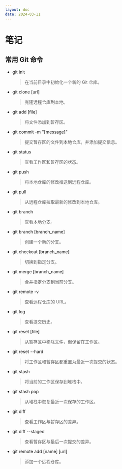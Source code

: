 ```yaml
---
layout: doc
date: 2024-03-11
---
```


# 笔记

## 常用 Git 命令

- git init
  > 在当前目录中初始化一个新的 Git 仓库。
- git clone [url]
  > 克隆远程仓库到本地。
- git add [file]
  > 将文件添加到暂存区。
- git commit -m "[message]"
  > 提交暂存区的文件到本地仓库，并添加提交信息。
- git status
  > 查看工作区和暂存区的状态。
- git push
  > 将本地仓库的修改推送到远程仓库。
- git pull
  > 从远程仓库拉取最新的修改到本地仓库。
- git branch
  > 查看本地分支。
- git branch [branch_name]
  > 创建一个新的分支。
- git checkout [branch_name]
  > 切换到指定分支。
- git merge [branch_name]
  > 合并指定分支到当前分支。
- git remote -v
  > 查看远程仓库的 URL。
- git log
  > 查看提交历史。
- git reset [file]
  > 从暂存区中移除文件，但保留在工作区。
- git reset --hard
  > 将工作区和暂存区都重置为最近一次提交的状态。
- git stash
  > 将当前的工作区保存到堆栈中。
- git stash pop
  > 从堆栈中恢复最近一次保存的工作区。
- git diff
  > 查看工作区与暂存区的差异。
- git diff --staged
  > 查看暂存区与最后一次提交的差异。
- git remote add [name] [url]
  > 添加一个远程仓库。
